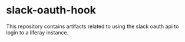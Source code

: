 slack-oauth-hook
================

This repository contains artifacts related to using the slack oauth api to login to a liferay instance.
